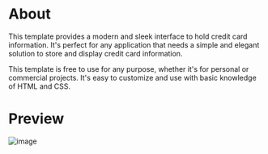 # About
This template provides a modern and sleek interface to hold credit card information. It's perfect for any application that needs a simple and elegant solution to store and display credit card information.

This template is free to use for any purpose, whether it's for personal or commercial projects. It's easy to customize and use with basic knowledge of HTML and CSS.

# Preview
![image](https://user-images.githubusercontent.com/123750271/230707574-6384c2d6-8211-42e6-a12b-e8974987ce82.png)

